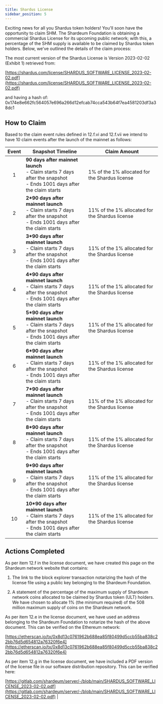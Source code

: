 ```yaml
---
title: Shardus License
sidebar_position: 5
---
```



Exciting news for all you Shardus token holders! You'll soon have the opportunity to claim SHM. The Shardeum Foundation is obtaining a commercial Shardus License for its upcoming public network; with this, a percentage of the SHM supply is available to be claimed by Shardus token holders. Below, we've outlined the details of the claim process:

The most current version of the Shardus License is Version 2023-02-02 (Exhibit 1) retrieved from:

[https://shardus.com/license/SHARDUS_SOFTWARE_LICENSE_2023-02-02.pdf](https://shardus.com/license/SHARDUS_SOFTWARE_LICENSE_2023-02-02.pdf)

and having a hash of: 0x174e8e662fc564057e696a266d12efcab74cca543b64f7ea4581203df3a38dc1


## How to Claim

Based to the claim event rules defined in 12.f.vi and 12.f.vii we intend to have 10 claim events after the launch of the mainnet as follows:

| Event		| Snapshot Timeline                                                                                                             	| Claim Amount                                                 	|
|:-----:|----------------------------------------------------------------------------------------------------------------------	|--------------------------------------------------------------	|
| 1     	| <b>90 days after mainnet launch</b><br />- Claim starts 7 days after the snapshot<br />- Ends 1001 days after the claim starts 	| 1% of the 1% allocated for the Shardus license 	|
| 2     	| <b>2*90 days after mainnet launch</b><br />- Claim starts 7 days after the snapshot<br />- Ends 1001 days after the claim starts                                                                                                             	| 11% of the 1% allocated for the Shardus license                                                    	|
| 3     	| <b>3*90 days after mainnet launch</b><br />- Claim starts 7 days after the snapshot<br />- Ends 1001 days after the claim starts                                                                                                            	| 11% of the 1% allocated for the Shardus license                                                    	|
| 4     	| <b>4*90 days after mainnet launch</b><br />- Claim starts 7 days after the snapshot<br />- Ends 1001 days after the claim starts                                                                                                               	| 11% of the 1% allocated for the Shardus license                                                    	|
| 5     	| <b>5*90 days after mainnet launch</b><br />- Claim starts 7 days after the snapshot<br />- Ends 1001 days after the claim starts                                                                                                           	| 11% of the 1% allocated for the Shardus license                                                    	|
| 6     	| <b>6*90 days after mainnet launch</b><br />- Claim starts 7 days after the snapshot<br />- Ends 1001 days after the claim starts                                                                                                             	| 11% of the 1% allocated for the Shardus license                                                    	|
| 7     	| <b>7*90 days after mainnet launch</b><br />- Claim starts 7 days after the snapshot<br />- Ends 1001 days after the claim starts                                                                                                              	| 11% of the 1% allocated for the Shardus license                                                    	|
| 8     	| <b>8*90 days after mainnet launch</b><br />- Claim starts 7 days after the snapshot<br />- Ends 1001 days after the claim starts                                                                                                              	| 11% of the 1% allocated for the Shardus license                                                     	|
| 9     	| <b>9*90 days after mainnet launch</b><br />- Claim starts 7 days after the snapshot<br />- Ends 1001 days after the claim starts                                                                                                                     	| 11% of the 1% allocated for the Shardus license                                                             	|
| 10    	| <b>10*90 days after mainnet launch</b><br />- Claim starts 7 days after the snapshot<br />- Ends 1001 days after the claim starts                                                                                                                     	| 11% of the 1% allocated for the Shardus license    

## Actions Completed

As per item 12.f in the license document, we have created this page on the Shardeum network website that contains:

1.  The link to the block explorer transaction notarizing the hash of the license file using a public key belonging to the Shardeum Foundation.

2.  A statement of the percentage of the maximum supply of Shardeum network coins allocated to be claimed by Shardus token (ULT) holders. We have chosen to allocate 1% (the minimum required) of the 508 million maximum supply of coins on the Shardeum network.


As per item 12.e in the license document, we have used an address belonging to the Shardeum Foundation to notarize the hash of the above document. This can be verified on the Ethereum network:


[https://etherscan.io/tx/0x8d13c0761962b688ea85f80499d5ccb55ba838c22bb76d5d654812a76320f6e4](https://etherscan.io/tx/0x8d13c0761962b688ea85f80499d5ccb55ba838c22bb76d5d654812a76320f6e4)


As per item 12.g in the license document, we have included a PDF version of the license file in our software distribution repository. This can be verified here:

[https://gitlab.com/shardeum/server/-/blob/main/SHARDUS_SOFTWARE_LICENSE_2023-02-02.pdf](https://gitlab.com/shardeum/server/-/blob/main/SHARDUS_SOFTWARE_LICENSE_2023-02-02.pdf)                                                         	|







